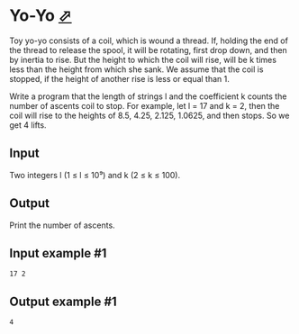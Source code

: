 # Yo-Yo [⬀](https://www.e-olymp.com/en/problems/421)
Toy yo-yo consists of a coil, which is wound a thread. If, holding the end of the thread to release the spool, it will be rotating, first drop down, and then by inertia to rise. But the height to which the coil will rise, will be k times less than the height from which she sank. We assume that the coil is stopped, if the height of another rise is less or equal than 1.

Write a program that the length of strings l and the coefficient k counts the number of ascents coil to stop. For example, let l = 17 and k = 2, then the coil will rise to the heights of 8.5, 4.25, 2.125, 1.0625, and then stops. So we get 4 lifts.

## Input

Two integers l (1 ≤ l ≤ 10⁹) and k (2 ≤ k ≤ 100).

## Output
Print the number of ascents.

## Input example #1
```
17 2
```

## Output example #1
```
4
```
